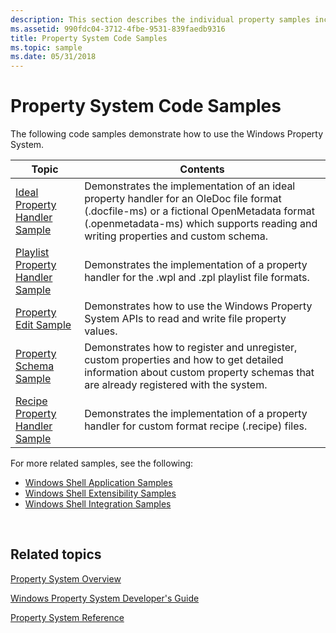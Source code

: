 ```yaml
---
description: This section describes the individual property samples included in the Windows Software Development Kit (SDK) and, in most cases, downloadable from GitHub.
ms.assetid: 990fdc04-3712-4fbe-9531-839faedb9316
title: Property System Code Samples
ms.topic: sample
ms.date: 05/31/2018
---
```


# Property System Code Samples

The following code samples demonstrate how to use the Windows Property System.

| Topic            | Contents                     |
|-------------------|---------------------------------------------------|
| [Ideal Property Handler Sample](https://github.com/microsoft/Windows-classic-samples/tree/master/Samples/Win7Samples/winui/shell/appshellintegration/IdealPropertyHandler)         | Demonstrates the implementation of an ideal property handler for an OleDoc file format (.docfile-ms) or a fictional OpenMetadata format (.openmetadata-ms) which supports reading and writing properties and custom schema. |
| [Playlist Property Handler Sample](https://github.com/microsoft/Windows-classic-samples/tree/master/Samples/Win7Samples/winui/shell/appshellintegration/PlaylistPropertyHandler)   | Demonstrates the implementation of a property handler for the .wpl and .zpl playlist file formats.                                                                                                                          |
| [Property Edit Sample](https://github.com/microsoft/Windows-classic-samples/tree/master/Samples/Win7Samples/winui/shell/appplatform/PropertyEdit)                          | Demonstrates how to use the Windows Property System APIs to read and write file property values.                                                                                                                            |
| [Property Schema Sample](https://github.com/microsoft/Windows-classic-samples/tree/master/Samples/Win7Samples/winui/shell/appplatform/propertyschemas)                      | Demonstrates how to register and unregister, custom properties and how to get detailed information about custom property schemas that are already registered with the system.                                               |
| [Recipe Property Handler Sample](https://github.com/microsoft/Windows-classic-samples/tree/master/Samples/Win7Samples/winui/shell/appshellintegration/RecipePropertyHandler) | Demonstrates the implementation of a property handler for custom format recipe (.recipe) files.                                                                                                                             |

For more related samples, see the following:

-   [Windows Shell Application Samples](https://github.com/microsoft/Windows-classic-samples/tree/master/Samples/Win7Samples/winui/shell/appplatform)
-   [Windows Shell Extensibility Samples](https://github.com/microsoft/Windows-classic-samples/tree/master/Samples/Win7Samples/winui/shell/shellextensibility)
-   [Windows Shell Integration Samples](https://github.com/microsoft/Windows-classic-samples/tree/master/Samples/Win7Samples/winui/shell/appshellintegration)

 

## Related topics

<dl> <dt>

[Property System Overview](property-system-overview.md)
</dt> <dt>

[Windows Property System Developer's Guide](property-system-developer-s-guide.md)
</dt> <dt>

[Property System Reference](property-system-reference.md)
</dt> </dl>

 

 



